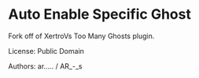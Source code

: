 # Auto Enable Specific Ghost

<!-- **Requires MLHook** -- you must also have MLHook installed. -->

Fork off of XertroVs Too Many Ghosts plugin.

License: Public Domain

Authors: ar..... / AR_-_s